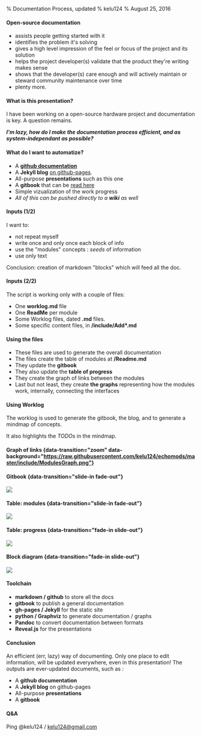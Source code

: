 % Documentation Process, updated
% kelu124
% August 25, 2016
 
#### Open-source documentation

* assists people getting started with it
* identifies the problem it's solving
* gives a high level impression of the feel or focus of the project and its solution
* helps the project developer(s) validate that the product they're writing makes sense
* shows that the developer(s) care enough and will actively maintain or steward community maintenance over time
* plenty more.

#### What is this presentation?

I have been working on a open-source hardware project and documentation is key. A question remains. 

___I'm lazy, how do I make the documentation process efficient, and as system-independant as possible?___

#### What do I want to automatize?

* A __[github documentation](http://github.com/kelu124/echomods/)__
* A __Jekyll blog__  [on github-pages](http://kelu124.github.io/echomods/).
* All-purpose __presentations__ such as this one
* A __gitbook__ that can be [read here](https://kelu124.gitbooks.io/echomods/content/)
* Simple vizualization of the work progress
* _All of this can be pushed directly to a __wiki__ as well_

#### Inputs (1/2)

I want to:

* not repeat myself
* write once and only once each block of info
* use the "modules" concepts : _seeds_ of information
* use only text

Conclusion: creation of markdown "blocks" which will feed all the doc.



#### Inputs (2/2)

The script is working only with a couple of files:

* One __worklog.md__ file
* One __ReadMe__ per module 
* Some Worklog files, dated __.md__ files.
* Some specific content files, in __/include/Add*.md__

#### Using the files

* These files are used to generate the overall documentation
* The files create the table of modules at __/Readme.md__
* They update the __gitbook__
* They also update the __table of progress__
* They create the graph of links between the modules
* Last but not least, they create __the graphs__ representing how the modules work, internally, connecting the interfaces

#### Using Worklog

The worklog is used to generate the gitbook, the blog, and to generate a mindmap of concepts.

It also highlights the _TODOs_ in the mindmap.



#### Graph of links  {data-transition="zoom" data-background="https://raw.githubusercontent.com/kelu124/echomods/master/include/ModulesGraph.png"}

#### Gitbook {data-transition="slide-in fade-out"}

![](https://raw.githubusercontent.com/kelu124/echomods/master/include/images/table_gitbook.png)

#### Table: modules {data-transition="slide-in fade-out"}

![](https://raw.githubusercontent.com/kelu124/echomods/master/include/images/table_modules.png)

#### Table: progress {data-transition="fade-in slide-out"}

![](https://raw.githubusercontent.com/kelu124/echomods/master/include/images/table_progress.png)

#### Block diagram  {data-transition="fade-in slide-out"}

![](https://raw.githubusercontent.com/kelu124/echomods/master/tobo/source/blocks.png)


#### Toolchain

* __markdown / github__ to store all the docs
* __gitbook__ to publish a general documentation
* __gh-pages / Jekyll__ for the static site
* __python / Graphviz__ to generate documentation / graphs
* __Pandoc__ to convert documentation between formats
* __Reveal.js__ for the presentations

#### Conclusion

An efficient (err, lazy) way of documenting. Only one place to edit information, will be updated everywhere, even in this presentation! The outputs are ever-updated documents, such as :

* A __github documentation__
* A __Jekyll blog__ on github-pages
* All-purpose __presentations__
* A __gitbook__


#### Q&A

Ping  @kelu124 / kelu124@gmail.com 
